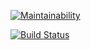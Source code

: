 [![Maintainability](https://api.codeclimate.com/v1/badges/df38b5a320cc2f062bd6/maintainability)](https://codeclimate.com/github/MikhailGA/project-lvl2-s285/maintainability)

[![Build Status](https://travis-ci.org/MikhailGA/project-lvl2-s285.svg?branch=master)](https://travis-ci.org/MikhailGA/project-lvl2-s285)
